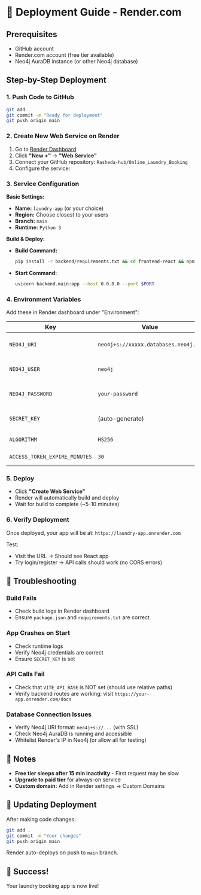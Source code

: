 # 🚀 Deployment Guide - Render.com

## Prerequisites
- GitHub account
- Render.com account (free tier available)
- Neo4j AuraDB instance (or other Neo4j database)

## Step-by-Step Deployment

### 1. **Push Code to GitHub**
```bash
git add .
git commit -m "Ready for deployment"
git push origin main
```

### 2. **Create New Web Service on Render**
1. Go to [Render Dashboard](https://dashboard.render.com/)
2. Click **"New +"** → **"Web Service"**
3. Connect your GitHub repository: `Rasheda-hub/Online_Laundry_Booking`
4. Configure the service:

### 3. **Service Configuration**

**Basic Settings:**
- **Name:** `laundry-app` (or your choice)
- **Region:** Choose closest to your users
- **Branch:** `main`
- **Runtime:** `Python 3`

**Build & Deploy:**
- **Build Command:**
  ```bash
  pip install -r backend/requirements.txt && cd frontend-react && npm install && npm run build && mkdir -p ../backend/static && cp -r dist/* ../backend/static/
  ```

- **Start Command:**
  ```bash
  uvicorn backend.main:app --host 0.0.0.0 --port $PORT
  ```

### 4. **Environment Variables**

Add these in Render dashboard under "Environment":

| Key | Value | Notes |
|-----|-------|-------|
| `NEO4J_URI` | `neo4j+s://xxxxx.databases.neo4j.io` | From Neo4j AuraDB |
| `NEO4J_USER` | `neo4j` | Your Neo4j username |
| `NEO4J_PASSWORD` | `your-password` | Your Neo4j password |
| `SECRET_KEY` | (auto-generate) | Click "Generate" button |
| `ALGORITHM` | `HS256` | JWT algorithm |
| `ACCESS_TOKEN_EXPIRE_MINUTES` | `30` | Token expiry time |

### 5. **Deploy**
- Click **"Create Web Service"**
- Render will automatically build and deploy
- Wait for build to complete (~5-10 minutes)

### 6. **Verify Deployment**
Once deployed, your app will be at: `https://laundry-app.onrender.com`

Test:
- Visit the URL → Should see React app
- Try login/register → API calls should work (no CORS errors)

## 🔧 Troubleshooting

### Build Fails
- Check build logs in Render dashboard
- Ensure `package.json` and `requirements.txt` are correct

### App Crashes on Start
- Check runtime logs
- Verify Neo4j credentials are correct
- Ensure `SECRET_KEY` is set

### API Calls Fail
- Check that `VITE_API_BASE` is NOT set (should use relative paths)
- Verify backend routes are working: visit `https://your-app.onrender.com/docs`

### Database Connection Issues
- Verify Neo4j URI format: `neo4j+s://...` (with SSL)
- Check Neo4j AuraDB is running and accessible
- Whitelist Render's IP in Neo4j (or allow all for testing)

## 📝 Notes

- **Free tier sleeps after 15 min inactivity** - First request may be slow
- **Upgrade to paid tier** for always-on service
- **Custom domain:** Add in Render settings → Custom Domains

## 🔄 Updating Deployment

After making code changes:
```bash
git add .
git commit -m "Your changes"
git push origin main
```

Render auto-deploys on push to `main` branch.

## 🎉 Success!
Your laundry booking app is now live!

